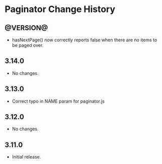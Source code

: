 Paginator Change History
====================

@VERSION@
------

* hasNextPage() now correctly reports false when there are no items to be paged over.

3.14.0
------

* No changes.

3.13.0
------

* Correct typo in NAME param for paginator.js

3.12.0
------

* No changes.

3.11.0
-----

* Initial release.
